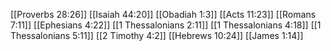 [[Proverbs 28:26]]
[[Isaiah 44:20]]
[[Obadiah 1:3]]
[[Acts 11:23]]
[[Romans 7:11]]
[[Ephesians 4:22]]
[[1 Thessalonians 2:11]]
[[1 Thessalonians 4:18]]
[[1 Thessalonians 5:11]]
[[2 Timothy 4:2]]
[[Hebrews 10:24]]
[[James 1:14]]
